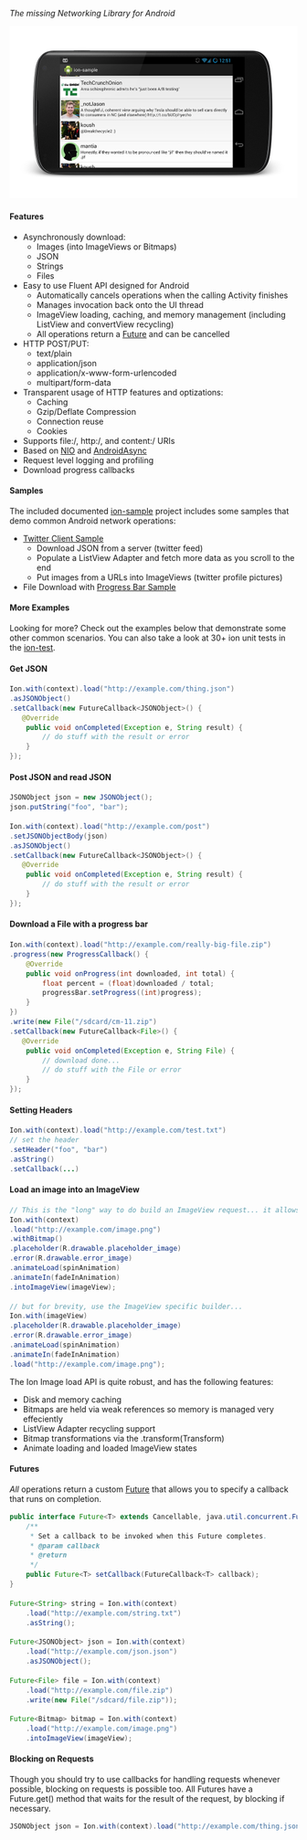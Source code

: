 *The missing Networking Library for Android*

![](ion-sample/ion-sample.png)

#### Features
 * Asynchronously download:
   * Images (into ImageViews or Bitmaps)
   * JSON
   * Strings
   * Files
 * Easy to use Fluent API designed for Android
   * Automatically cancels operations when the calling Activity finishes
   * Manages invocation back onto the UI thread
   * ImageView loading, caching, and memory management (including ListView and convertView recycling)
   * All operations return a [Future](http://developer.android.com/reference/java/util/concurrent/Future.html) and can be cancelled
 * HTTP POST/PUT:
   * text/plain
   * application/json
   * application/x-www-form-urlencoded
   * multipart/form-data
 * Transparent usage of HTTP features and optizations:
   * Caching
   * Gzip/Deflate Compression
   * Connection reuse
   * Cookies
 * Supports file:/, http:/, and content:/ URIs
 * Based on [NIO](http://en.wikipedia.org/wiki/New_I/O) and [AndroidAsync](https://github.com/koush/AndroidAsync)
 * Request level logging and profiling
 * Download progress callbacks

#### Samples

The included documented [ion-sample](https://github.com/koush/ion/tree/master/ion-sample) project includes some samples that demo common Android network operations:

 * [Twitter Client Sample](https://github.com/koush/ion/blob/master/ion-sample/src/com/koushikdutta/ion/sample/Twitter.java)
   * Download JSON from a server (twitter feed)
   * Populate a ListView Adapter and fetch more data as you scroll to the end
   * Put images from a URLs into ImageViews (twitter profile pictures)
 * File Download with [Progress Bar Sample](https://github.com/koush/ion/blob/master/ion-sample/src/com/koushikdutta/ion/sample/ProgressBarDownload.java)
 
#### More Examples

Looking for more? Check out the examples below that demonstrate some other common scenarios. You can also take a look
at 30+ ion unit tests in the [ion-test](https://github.com/koush/ion/tree/master/ion-test).

#### Get JSON

```java
Ion.with(context).load("http://example.com/thing.json")
.asJSONObject()
.setCallback(new FutureCallback<JSONObject>() {
   @Override
    public void onCompleted(Exception e, String result) {
        // do stuff with the result or error
    }
});
```

#### Post JSON and read JSON

```java
JSONObject json = new JSONObject();
json.putString("foo", "bar");

Ion.with(context).load("http://example.com/post")
.setJSONObjectBody(json)
.asJSONObject()
.setCallback(new FutureCallback<JSONObject>() {
   @Override
    public void onCompleted(Exception e, String result) {
        // do stuff with the result or error
    }
});
```

#### Download a File with a progress bar

```java
Ion.with(context).load("http://example.com/really-big-file.zip")
.progress(new ProgressCallback() {
    @Override
    public void onProgress(int downloaded, int total) {
        float percent = (float)downloaded / total;
        progressBar.setProgress((int)progress);
    }
})
.write(new File("/sdcard/cm-11.zip")
.setCallback(new FutureCallback<File>() {
   @Override
    public void onCompleted(Exception e, String File) {
        // download done...
        // do stuff with the File or error
    }
});
```

#### Setting Headers

```java
Ion.with(context).load("http://example.com/test.txt")
// set the header
.setHeader("foo", "bar")
.asString()
.setCallback(...)
```

#### Load an image into an ImageView

```java
// This is the "long" way to do build an ImageView request... it allows you to set headers, etc.
Ion.with(context)
.load("http://example.com/image.png")
.withBitmap()
.placeholder(R.drawable.placeholder_image)
.error(R.drawable.error_image)
.animateLoad(spinAnimation)
.animateIn(fadeInAnimation)
.intoImageView(imageView);

// but for brevity, use the ImageView specific builder...
Ion.with(imageView)
.placeholder(R.drawable.placeholder_image)
.error(R.drawable.error_image)
.animateLoad(spinAnimation)
.animateIn(fadeInAnimation)
.load("http://example.com/image.png");
```

The Ion Image load API is quite robust, and has the following features:
 * Disk and memory caching
 * Bitmaps are held via weak references so memory is managed very effeciently
 * ListView Adapter recycling support
 * Bitmap transformations via the .transform(Transform)
 * Animate loading and loaded ImageView states


#### Futures
_All_ operations return a custom [Future](http://developer.android.com/reference/java/util/concurrent/Future.html) that allows
you to specify a callback that runs on completion.

```java
public interface Future<T> extends Cancellable, java.util.concurrent.Future<T> {
    /**
     * Set a callback to be invoked when this Future completes.
     * @param callback
     * @return
     */
    public Future<T> setCallback(FutureCallback<T> callback);
}

Future<String> string = Ion.with(context)
    .load("http://example.com/string.txt")
    .asString();

Future<JSONObject> json = Ion.with(context)
    .load("http://example.com/json.json")
    .asJSONObject();

Future<File> file = Ion.with(context)
    .load("http://example.com/file.zip")
    .write(new File("/sdcard/file.zip"));

Future<Bitmap> bitmap = Ion.with(context)
    .load("http://example.com/image.png")
    .intoImageView(imageView);

```

#### Blocking on Requests

Though you should try to use callbacks for handling requests whenever possible, blocking on requests is possible too.
All Futures have a Future<T>.get() method that waits for the result of the request, by blocking if necessary.

```java
JSONObject json = Ion.with(context).load("http://example.com/thing.json").asJSONObject().get();
```
